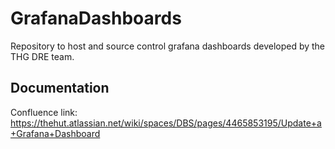 # GrafanaDashboards
Repository to host and source control grafana dashboards developed by the THG DRE team.

## Documentation

Confluence link: https://thehut.atlassian.net/wiki/spaces/DBS/pages/4465853195/Update+a+Grafana+Dashboard
